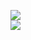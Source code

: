 [![](https://img.shields.io/badge/Made%20With-Github%20Spray-lightgrey.svg?style=for-the-badge&logo=github)](https://github.com/Annihil/github-spray#6070)  
[![](https://i.imgur.com/2DrTn0Z.gif)](https://github.com/Annihil/github-spray)